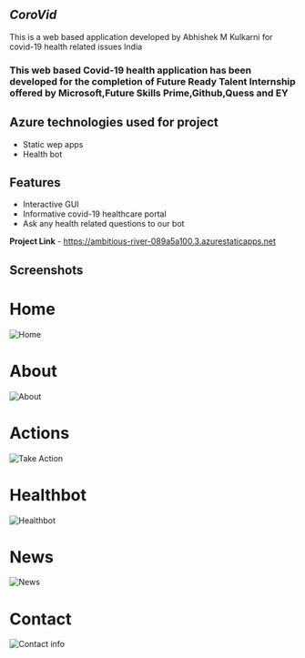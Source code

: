 
## ***CoroVid***

This is a web based application developed by Abhishek M Kulkarni for covid-19 health related issues India

### This web based Covid-19 health application has been developed for the completion of Future Ready Talent Internship offered by Microsoft,Future Skills Prime,Github,Quess and EY

## Azure technologies used for project
- Static wep apps
- Health bot

## Features
* Interactive GUI
* Informative covid-19 healthcare portal
* Ask any health related questions to our bot


**Project Link** - https://ambitious-river-089a5a100.3.azurestaticapps.net


## Screenshots
# Home
![Home](https://github.com/Abhishek-AMK/frt-internship/assets/113782190/8f42da21-e7aa-49b7-9068-4350abd8beea)
# About
![About](https://github.com/Abhishek-AMK/frt-internship/assets/113782190/f959cec1-c871-49ac-87f8-fec047ab8e8d)
# Actions
![Take Action](https://github.com/Abhishek-AMK/frt-internship/assets/113782190/697cfc60-25da-4c41-805e-afab3b22afc2)
# Healthbot
![Healthbot](https://github.com/Abhishek-AMK/frt-internship/assets/113782190/ec3d7bc5-eff8-4095-a41a-7598837d9f6a)
# News
![News](https://github.com/Abhishek-AMK/frt-internship/assets/113782190/2db195c2-2aea-488d-9647-ca4989e9b42a)
# Contact
![Contact info](https://github.com/Abhishek-AMK/frt-internship/assets/113782190/a8dadbb2-eea9-4e00-8aae-a37e51e02045)







